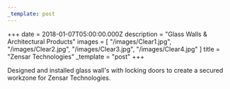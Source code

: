 ```yaml
---
_template: post
---
```


+++
date = 2018-01-07T05:00:00.000Z
description = "Glass Walls & Architectural Products"
images = [
  "/images/Clear1.jpg",
  "/images/Clear2.jpg",
  "/images/Clear3.jpg",
  "/images/Clear4.jpg"
]
title = "Zensar Technologies"
_template = "post"
+++

Designed and installed glass wall's with locking doors to create a secured workzone for Zensar Technologies.
